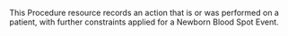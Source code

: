 This Procedure resource records an action that is or was performed on a patient, with further constraints applied for a Newborn Blood Spot Event.